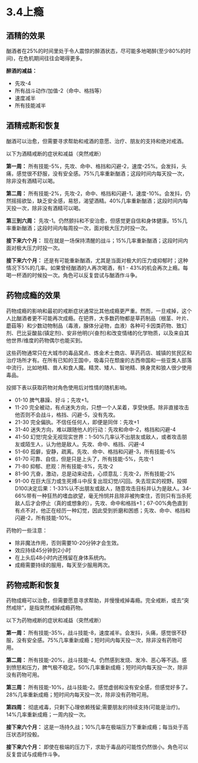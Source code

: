 # 3.4上瘾

## 酒精的效果

酗酒者在25%的时间里处于令人震惊的醉酒状态，尽可能多地喝醉(至少80%的时间)，在危机期间往往会喝得更多。

**醉酒的减益：**

- 先攻-4
- 所有战斗动作/加值-2（命中、格挡等）
- 速度减半
- 所有技能减半

## 酒精戒断和恢复

酗酒可以治愈，但需要寻求帮助和戒酒的意愿、治疗、朋友的支持和绝对戒酒。

以下为酒精戒断的症状和减益（突然戒断）

**第一周：** 所有技能-5%，先攻、命中、格挡和闪避-2，速度-25%。会发抖，头痛，感觉很不舒服，没有安全感。75%几率重新酗酒；这段时间内每天投一次，除非没有酒精可以喝。

**第二周：** 所有技能-2%，先攻-2，命中、格挡和闪避-1，速度-10%。会发抖，仍然摇摇欲坠，缺乏安全感，易怒，渴望酒精。40%几率重新酗酒；这段时间内每天投一次，除非没有酒精可以喝。

**第三到六周：** 先攻-1。仍然颤抖和不安治愈，但感觉更自信和身体健康。15%几率重新酗酒；这段时间内每周投一次，面对极大压力时投一次。

**接下来六个月：** 现在就是一场保持清醒的战斗；15%几率重新酗酒；这段时间内面对极大压力时投一次。

**接下来六个月：** 还是有可能重新酗酒，尤其是当面对极大的压力或抑郁时；这种情况下5%的几率。如果曾经酗酒的人再次喝酒，有1 - 43%的机会再次上瘾。每喝一杯酒的时候投一次。角色可以反复尝试与酗酒作斗争。

## 药物成瘾的效果

药物成瘾的影响和最初的戒断症状通常比其他成瘾更严重。然而，一旦戒掉，这个人比酗酒者更不可能再次成瘾。在钯界，大多数药物都是草药制品（根茎、叶片、蘑菇等）和少数动物制品（毒液，腺体分泌物，血液）各种可卡因类药物、致幻剂、巴比妥酸盐(镇定剂)、安非他明(兴奋剂)和改变情绪的化学物质，以及来自其他世界/维度的药物偶尔也能买到。

这些药物通常只在大城市的毒品窝点、炼金术士商店、草药药店、城镇的贫民区和治疗场所才有。在所有已知的王国中，吸毒只在颓废的古西帝国和一些亚类人部落中流行，比如地精、兽人和食人魔。精灵、矮人、智地精、换身灵和狼人很少使用毒品。

投掷下表以获取药物对角色使用后对性情的随机影响。

- 01-10 脾气暴躁、好斗；先攻+1。
- 11-20 完全被动，有点迷失方向，只想一个人呆着，享受快感。除非直接攻击他否则不会战斗，格挡、闪避-5，没有先攻。
- 21-30 完全偏执。不信任任何人，即便是同伴：先攻+1
- 31-40 迷失方向，难以跟随他人的行动：先攻和命中-2，格挡和闪避-4
- 41-50 幻觉!完全无视现实世界：1-50%几率认不出朋友或敌人，或者攻击朋友或陌生人，认为他是敌人。先攻、命中、格挡、闪避-4
- 51-60 孤僻，安静，疏离。先攻、命中、格挡和闪避-3，所有技能-6%
- 61-70 可靠、自信，但是只是上头了，所有技能-5%，先攻-1
- 71-80 抑郁、悲观：所有技能-8%，先攻-2
- 81-90 亢奋，激动，总是动来动去，心烦意乱：先攻-2，所有技能-2%
- 91-00 在巨大压力或生死搏斗中反复出现幻觉/闪回。失去现实的视野。投掷D100决定后果：1-33%认不出朋友或敌人，随意攻击目标并认为是敌人。34-66%带有一种狂热的嗜血欲望，毫无怜悯并且除非被拘束住，否则只有当杀死敌人后才会停止（真的或想象的），先攻、命中和格挡+1；67-00%角色直到有点不对，他正在经历一种幻觉，因此受到折磨和困惑；先攻、命中、格挡和闪避-2，所有技能-10%。

药物的一些注意：

- 除非魔法作用，否则需要10-20分钟才会生效。
- 效应持续45分钟到2小时
- 在上头后48小时内还残留在身体系统内。
- 成瘾需要持续的服用，每天至少服用两次。

## 药物戒断和恢复

药物成瘾可以治愈，但需要愿意寻求帮助，并慢慢戒掉毒瘾。完全戒断，或去“突然戒除”，是指突然戒掉成瘾药物。

以下为药物戒断的症状和减益（突然戒断）

**第一周：** 所有技能-35%，战斗技能-8，速度减半。会发抖，头痛，感觉很不舒服，没有安全感。75%几率重新成瘾；短时间内每天投一次，除非没有药物可用。

**第二周：** 所有技能-20%，战斗技能-4。仍然感到发烧、发冷、恶心等不适。感到愤怒和压力，脾气极不稳定。50%几率重新成瘾；短时间内每天投一次，除非没有药物可用。

**第三周：** 所有技能-10%，战斗技能-2。感觉虚弱和没有安全感，但感觉好多了。28%几率重新成瘾；短时间内每天投一次，除非没有药物可用。

**第四周：** 彻底戒毒，只剩下心理依赖残留;需要朋友的持续支持(可能是治疗)。14%几率重新成瘾；一周内投一次。

**接下来六个月：** 这是一场持久战；10%几率在极端压力下重新成瘾；每当处于高压状态时投骰。

**接下来六个月：** 即使在极端的压力下，求助于毒品的可能性仍然很小。角色可以反复尝试与成瘾作斗争。

